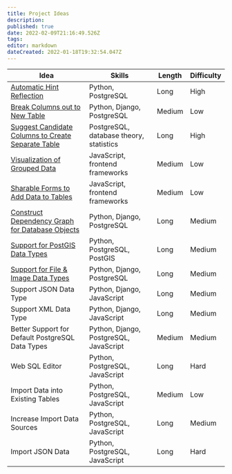 ```yaml
---
title: Project Ideas
description: 
published: true
date: 2022-02-09T21:16:49.526Z
tags: 
editor: markdown
dateCreated: 2022-01-18T19:32:54.047Z
---
```



| Idea | Skills | Length | Difficulty |
|-|-|-|-|
| [Automatic Hint Reflection](/en/community/mentoring/project-ideas/automatic-hint-reflection) | Python, PostgreSQL | Long | High |
| [Break Columns out to New Table](/en/community/mentoring/project-ideas/break-out-columns) | Python, Django, PostgreSQL | Medium | Low |
| [Suggest Candidate Columns to Create Separate Table](/en/community/mentoring/project-ideas/suggest-candidate-columns) | PostgreSQL, database theory, statistics | Long | High |
| [Visualization of Grouped Data](/en/community/mentoring/project-ideas/visualization-of-grouped-data) | JavaScript, frontend frameworks | Medium | Low |
| [Sharable Forms to Add Data to Tables](/en/community/mentoring/project-ideas/sharable-forms) | JavaScript, frontend frameworks  | Medium | Low |
| [Construct Dependency Graph for Database Objects](/en/community/mentoring/project-ideas/dependency-graph) | Python, Django, PostgreSQL | Long | Medium |
| [Support for PostGIS Data Types](/en/community/mentoring/project-ideas/postgis-data-types) | Python, PostgreSQL, PostGIS | Long | Medium |
| [Support for File & Image Data Types](/en/community/mentoring/project-ideas/file-data-types) | Python, Django, PostgreSQL | Long | Medium |
| Support JSON Data Type | Python, Django, JavaScript | Long | Medium |
| Support XML Data Type | Python, Django, JavaScript | Long | Medium |
| Better Support for Default PostgreSQL Data Types | Python, Django, PostgreSQL, JavaScript | Medium | Medium |
| Web SQL Editor | Python, PostgreSQL, JavaScript | Long | Hard |
| Import Data into Existing Tables | Python, PostgreSQL, JavaScript | Medium | Low |
| Increase Import Data Sources | Python, PostgreSQL, JavaScript | Long | Medium |
| Import JSON Data | Python, PostgreSQL, JavaScript | Long | Hard |
